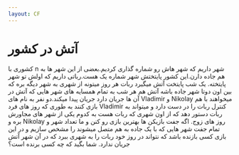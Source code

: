 ```yaml
---
layout: CF
---
```

# آتش در کشور
کشوری با n شهر داریم که شهر هاش رو شماره گذاری کردیم.بعضی از این شهر ها به هم جاده دارن.این کشور پایتختش شهر شماره یک هست.رباتی داریم که اولش تو شهر پایتخته.
یک شب  پایتخت آتش میگیرد ربات هر روز میتونه از شهری به شهر دیگه بره که بین اون دوتا شهر جاده باشه آتش هم هر شب به تمام همسایه های شهر هایی که آتش در آن ها جریان دارد جریان پیدا میکند.دو نفر به نام های Vladimir و Nikolay میخواهند با هم بازی کنند به طوری که  روز های فرد Vladimir کنترل ربات را در دست دارد و میتواند به ربات دستور دهد که از اون شهری که ربات هست به کدوم یکی از شهر های مجاورش بره و Nikolay روز های زوج.
اگه جفت بازیکن ها بهترین بازی رو کنن و ما تعداد شهر و تمام جفت شهر هایی که با یک جاده به هم متصل میشوند را مشخص سازیم و در این بازی کسی بازنده باشد که نتواند در روز خود ربات را به شهری ببرد که در آن شهر آتش جریان ندارد.
شما بگید که چه کسی برنده است؟
